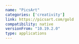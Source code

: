 ```yaml
---
name: "PicsArt"
categories: ['creativity']
link: https://picsart.com/gold
compatibility: native
versionFrom: "10.19.2.0"
type: applications
---
```


